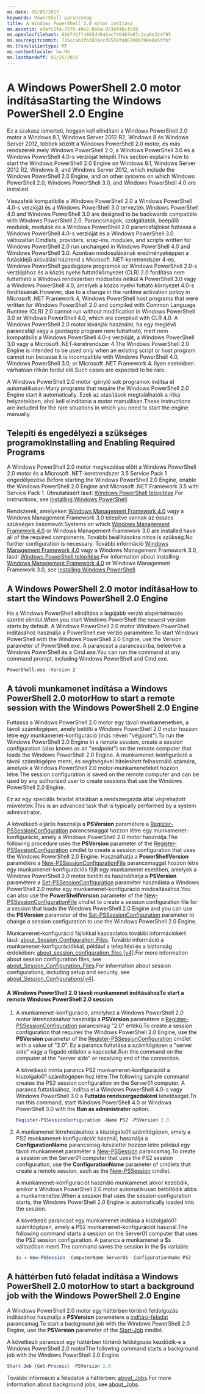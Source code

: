 ```yaml
---
ms.date: 06/05/2017
keywords: PowerShell parancsmag
title: A Windows PowerShell 2.0 motor indítása
ms.assetid: edafc2fa-7576-49c2-bbba-9336f4bcfc28
ms.openlocfilehash: 618745ff4865dd046acf46487e87c3ca0e324f95
ms.sourcegitcommit: 735ccab3fb3834ccd8559fab6700b798e8e5ffbf
ms.translationtype: MT
ms.contentlocale: hu-HU
ms.lasthandoff: 05/25/2018
---
```

# <a name="starting-the-windows-powershell-20-engine"></a><span data-ttu-id="a7c87-103">A Windows PowerShell 2.0 motor indítása</span><span class="sxs-lookup"><span data-stu-id="a7c87-103">Starting the Windows PowerShell 2.0 Engine</span></span>

<span data-ttu-id="a7c87-104">Ez a szakasz ismerteti, hogyan kell elindítani a Windows PowerShell 2.0 motor a Windows 8.1, Windows Server 2012 R2, Windows 8 és Windows Server 2012, többek között a Windows PowerShell 2.0 motor, és más rendszerek mely Windows PowerShell 2.0, a Windows PowerShell 3.0 és a Windows PowerShell 4.0-s verzióját telepíti.</span><span class="sxs-lookup"><span data-stu-id="a7c87-104">This section explains how to start the Windows PowerShell 2.0 Engine on Windows 8.1, Windows Server 2012 R2, Windows 8, and Windows Server 2012, which include the Windows PowerShell 2.0 Engine, and on other systems on which Windows PowerShell 2.0, Windows PowerShell 3.0, and Windows PowerShell 4.0 are installed.</span></span>

<span data-ttu-id="a7c87-105">Visszafelé kompatibilis a Windows PowerShell 2.0 a Windows PowerShell 4.0-s verzióját és a Windows PowerShell 3.0 tervezték.</span><span class="sxs-lookup"><span data-stu-id="a7c87-105">Windows PowerShell 4.0 and Windows PowerShell 3.0 are designed to be backwards compatible with Windows PowerShell 2.0.</span></span> <span data-ttu-id="a7c87-106">Parancsmagok, szolgáltatók, beépülő modulok, modulok és a Windows PowerShell 2.0 parancsfájlokat futtassa a Windows PowerShell 4.0-s verzióját és a Windows PowerShell 3.0 változatlan.</span><span class="sxs-lookup"><span data-stu-id="a7c87-106">Cmdlets, providers, snap-ins, modules, and scripts written for Windows PowerShell 2.0 run unchanged in Windows PowerShell 4.0 and Windows PowerShell 3.0.</span></span> <span data-ttu-id="a7c87-107">Azonban módosulásának eredményeképpen a futásidejű aktiválási házirend a Microsoft .NET-keretrendszer 4-es, Windows PowerShell gazdagépre programok az Windows PowerShell 2.0-s verziójához és a közös nyelvi futtatókörnyezet (CLR) 2.0 fordítása nem futtatható a Windows rendszerben módosítás nélkül A PowerShell 3.0 vagy a Windows PowerShell 4.0, amelyek a közös nyelvi futtató környezet 4.0-s fordításának.</span><span class="sxs-lookup"><span data-stu-id="a7c87-107">However, due to a change in the runtime activation policy in Microsoft .NET Framework 4, Windows PowerShell host programs that were written for Windows PowerShell 2.0 and compiled with Common Language Runtime (CLR) 2.0 cannot run without modification in Windows PowerShell 3.0 or Windows PowerShell 4.0, which are compiled with CLR 4.0.</span></span> <span data-ttu-id="a7c87-108">A Windows PowerShell 2.0 motor kívánják használni, ha egy meglévő parancsfájl vagy a gazdagép program nem futtatható, mert nem kompatibilis a Windows PowerShell 4.0-s verzióját, a Windows PowerShell 3.0 vagy a Microsoft .NET-keretrendszer 4.</span><span class="sxs-lookup"><span data-stu-id="a7c87-108">The Windows PowerShell 2.0 Engine is intended to be used only when an existing script or host program cannot run because it is incompatible with Windows PowerShell 4.0, Windows PowerShell 3.0, or Microsoft .NET Framework 4.</span></span> <span data-ttu-id="a7c87-109">Ilyen esetekben várhatóan ritkán fordul elő.</span><span class="sxs-lookup"><span data-stu-id="a7c87-109">Such cases are expected to be rare.</span></span>

<span data-ttu-id="a7c87-110">A Windows PowerShell 2.0 motor igénylő sok programok indítsa el automatikusan.</span><span class="sxs-lookup"><span data-stu-id="a7c87-110">Many programs that require the Windows PowerShell 2.0 Engine start it automatically.</span></span> <span data-ttu-id="a7c87-111">Ezek az utasítások megtalálhatók a ritka helyzetekben, ahol kell elindítania a motor manuálisan.</span><span class="sxs-lookup"><span data-stu-id="a7c87-111">These instructions are included for the rare situations in which you need to start the engine manually.</span></span>

## <a name="installing-and-enabling-required-programs"></a><span data-ttu-id="a7c87-112">Telepíti és engedélyezi a szükséges programok</span><span class="sxs-lookup"><span data-stu-id="a7c87-112">Installing and Enabling Required Programs</span></span>

<span data-ttu-id="a7c87-113">A Windows PowerShell 2.0 motor megkezdése előtt a Windows PowerShell 2.0 motor és a Microsoft .NET-keretrendszer 3.5 Service Pack 1 engedélyezése.</span><span class="sxs-lookup"><span data-stu-id="a7c87-113">Before starting the Windows PowerShell 2.0 Engine, enable the Windows PowerShell 2.0 Engine and Microsoft .NET Framework 3.5 with Service Pack 1.</span></span> <span data-ttu-id="a7c87-114">Útmutatásért lásd: [Windows PowerShell telepítése](Installing-Windows-PowerShell.md).</span><span class="sxs-lookup"><span data-stu-id="a7c87-114">For instructions, see [Installing Windows PowerShell](Installing-Windows-PowerShell.md).</span></span>

<span data-ttu-id="a7c87-115">Rendszerek, amelyeken [Windows Management Framework 4.0](http://go.microsoft.com/fwlink/?LinkID=293881) vagy a Windows Management Framework 3.0 telepítve vannak az összes szükséges összetevőt.</span><span class="sxs-lookup"><span data-stu-id="a7c87-115">Systems on which [Windows Management Framework 4.0](http://go.microsoft.com/fwlink/?LinkID=293881) or Windows Management Framework 3.0 are installed have all of the required components.</span></span> <span data-ttu-id="a7c87-116">További beállításokra nincs is szükség.</span><span class="sxs-lookup"><span data-stu-id="a7c87-116">No further configuration is necessary.</span></span> <span data-ttu-id="a7c87-117">További információ [Windows Management Framework 4.0](http://go.microsoft.com/fwlink/?LinkID=293881) vagy a Windows Management Framework 3.0, lásd: [Windows PowerShell telepítése](Installing-Windows-PowerShell.md).</span><span class="sxs-lookup"><span data-stu-id="a7c87-117">For information about installing [Windows Management Framework 4.0](http://go.microsoft.com/fwlink/?LinkID=293881) or Windows Management Framework 3.0, see [Installing Windows PowerShell](Installing-Windows-PowerShell.md).</span></span>

## <a name="how-to-start-the-windows-powershell-20-engine"></a><span data-ttu-id="a7c87-118">A Windows PowerShell 2.0 motor indítása</span><span class="sxs-lookup"><span data-stu-id="a7c87-118">How to start the Windows PowerShell 2.0 Engine</span></span>

<span data-ttu-id="a7c87-119">Ha a Windows PowerShell elindítása a legújabb verzió alapértelmezés szerint elindul.</span><span class="sxs-lookup"><span data-stu-id="a7c87-119">When you start Windows PowerShell the newest version starts by default.</span></span> <span data-ttu-id="a7c87-120">A Windows PowerShell 2.0 motor Windows PowerShell indításához használja a PowerShell.exe verzió paramétere.</span><span class="sxs-lookup"><span data-stu-id="a7c87-120">To start Windows PowerShell with the Windows PowerShell 2.0 Engine, use the Version parameter of PowerShell.exe.</span></span> <span data-ttu-id="a7c87-121">A parancsot a parancssorba, beleértve a Windows PowerShell és a Cmd.exe.</span><span class="sxs-lookup"><span data-stu-id="a7c87-121">You can run the command at any command prompt, including Windows PowerShell and Cmd.exe.</span></span>

```
PowerShell.exe -Version 2
```

## <a name="how-to-start-a-remote-session-with-the-windows-powershell-20-engine"></a><span data-ttu-id="a7c87-122">A távoli munkamenet indítása a Windows PowerShell 2.0 motor</span><span class="sxs-lookup"><span data-stu-id="a7c87-122">How to start a remote session with the Windows PowerShell 2.0 Engine</span></span>

<span data-ttu-id="a7c87-123">Futtassa a Windows PowerShell 2.0 motor egy távoli munkamenetben, a távoli számítógépen, amely betölti a Windows PowerShell 2.0 motor hozzon létre egy munkamenet-konfiguráció (más néven "végpont").</span><span class="sxs-lookup"><span data-stu-id="a7c87-123">To run the Windows PowerShell 2.0 Engine in a remote session, create a session configuration (also known as an "endpoint") on the remote computer that loads the Windows PowerShell 2.0 Engine.</span></span> <span data-ttu-id="a7c87-124">A munkamenet-konfiguráció a távoli számítógépre menti, és segítségével hitelesített felhasználó számára, amelyek a Windows PowerShell 2.0 motor-munkameneteket hozzon létre.</span><span class="sxs-lookup"><span data-stu-id="a7c87-124">The session configuration is saved on the remote computer and can be used by any authorized user to create sessions that use the Windows PowerShell 2.0 Engine.</span></span>

<span data-ttu-id="a7c87-125">Ez az egy speciális feladat általában a rendszergazda által végrehajtott műveletek.</span><span class="sxs-lookup"><span data-stu-id="a7c87-125">This is an advanced task that is typically performed by a system administrator.</span></span>

<span data-ttu-id="a7c87-126">A következő eljárás használja a **PSVersion** paramétere a [Register-PSSessionConfiguration](https://technet.microsoft.com/library/e9152ae2-bd6d-4056-9bc7-dc1893aa29ea) parancsmaggal hozzon létre egy munkamenet-konfiguráció, amely a Windows PowerShell 2.0 motor használja.</span><span class="sxs-lookup"><span data-stu-id="a7c87-126">The following procedure uses the **PSVersion** parameter of the [Register-PSSessionConfiguration](https://technet.microsoft.com/library/e9152ae2-bd6d-4056-9bc7-dc1893aa29ea) cmdlet to create a session configuration that uses the Windows PowerShell 2.0 Engine.</span></span> <span data-ttu-id="a7c87-127">Használhatja a **PowerShellVersion** paramétere a [New-PSSessionConfigurationFile](https://technet.microsoft.com/library/5f3e3633-6e90-479c-aea9-ba45a1954866) parancsmaggal hozzon létre egy munkamenet-konfigurációs fájlt egy munkamenet esetében, amelyek a Windows PowerShell 2.0 motor betölti és használhatja a **PSVersion** paramétere a [Set-PSSessionConfiguration](https://technet.microsoft.com/library/b21fbad3-1759-4260-b206-dcb8431cd6ea) paraméter használata a Windows PowerShell 2.0 motor egy munkamenet-konfiguráció módosításához.</span><span class="sxs-lookup"><span data-stu-id="a7c87-127">You can also use the **PowerShellVersion** parameter of the [New-PSSessionConfigurationFile](https://technet.microsoft.com/library/5f3e3633-6e90-479c-aea9-ba45a1954866) cmdlet to create a session configuration file for a session that loads the Windows PowerShell 2.0 Engine and you can use the **PSVersion** parameter of the [Set-PSSessionConfiguration](https://technet.microsoft.com/library/b21fbad3-1759-4260-b206-dcb8431cd6ea) parameter to change a session configuration to use the Windows PowerShell 2.0 Engine.</span></span>

<span data-ttu-id="a7c87-128">Munkamenet-konfiguráció fájlokkal kapcsolatos további információkért lásd: [about_Session_Configuration_Files](https://technet.microsoft.com/library/c7217447-1ebf-477b-a8ef-4dbe9a1473b8). További információ a munkamenet-konfigurációkkal, például a telepítési és a biztonság érdekében: [about_session_configuration_files [v4]](https://technet.microsoft.com/library/a2fbe12a-350c-4d04-be50-24102824e3ab).</span><span class="sxs-lookup"><span data-stu-id="a7c87-128">For more information about session configuration files, see [about_Session_Configuration_Files](https://technet.microsoft.com/library/c7217447-1ebf-477b-a8ef-4dbe9a1473b8).For information about session configurations, including setup and security, see [about_Session_Configurations[v4]](https://technet.microsoft.com/library/a2fbe12a-350c-4d04-be50-24102824e3ab).</span></span>

#### <a name="to-start-a-remote-windows-powershell-20-session"></a><span data-ttu-id="a7c87-129">A Windows PowerShell 2.0 távoli munkamenet indításához</span><span class="sxs-lookup"><span data-stu-id="a7c87-129">To start a remote Windows PowerShell 2.0 session</span></span>

1. <span data-ttu-id="a7c87-130">A munkamenet-konfiguráció, amelyhez a Windows PowerShell 2.0 motor létrehozásához használja a **PSVersion** paramétere a [Register-PSSessionConfiguration](https://technet.microsoft.com/library/e9152ae2-bd6d-4056-9bc7-dc1893aa29ea) parancsmag "2.0" értékű.</span><span class="sxs-lookup"><span data-stu-id="a7c87-130">To create a session configuration that requires the Windows PowerShell 2.0 Engine, use the **PSVersion** parameter of the [Register-PSSessionConfiguration](https://technet.microsoft.com/library/e9152ae2-bd6d-4056-9bc7-dc1893aa29ea) cmdlet with a value of "2.0".</span></span> <span data-ttu-id="a7c87-131">Ez a parancs futtatása a számítógépen a "server side" vagy a fogadó oldalon a kapcsolat.</span><span class="sxs-lookup"><span data-stu-id="a7c87-131">Run this command on the computer at the "server side" or receiving end of the connection.</span></span>

   <span data-ttu-id="a7c87-132">A következő minta parancs PS2 munkamenet-konfigurációt a kiszolgalo01 számítógépen hoz létre.</span><span class="sxs-lookup"><span data-stu-id="a7c87-132">The following sample command creates the PS2 session configuration on the Server01 computer.</span></span> <span data-ttu-id="a7c87-133">A parancs futtatásához, indítsa el a Windows PowerShell 4.0-s vagy Windows PowerShell 3.0 a **Futtatás rendszergazdaként** lehetőséget.</span><span class="sxs-lookup"><span data-stu-id="a7c87-133">To run this command, start Windows PowerShell 4.0 or Windows PowerShell 3.0 with the **Run as administrator** option.</span></span>

   ```powershell
   Register-PSSessionConfiguration -Name PS2 -PSVersion 2.0
   ```

2. <span data-ttu-id="a7c87-134">A munkamenet létrehozásához a kiszolgalo01 számítógépen, amely a PS2 munkamenet-konfigurációt használ, használja a **ConfigurationName** parancsmag-készlettel hozzon létre például egy távoli munkamenet paraméter a [New-PSSession](https://technet.microsoft.com/library/76f6628c-054c-4eda-ba7a-a6f28daaa26f) parancsmag.</span><span class="sxs-lookup"><span data-stu-id="a7c87-134">To create a session on the Server01 computer that uses the PS2 session configuration, use the **ConfigurationName** parameter of cmdlets that create a remote session, such as the [New-PSSession](https://technet.microsoft.com/library/76f6628c-054c-4eda-ba7a-a6f28daaa26f) cmdlet.</span></span>

   <span data-ttu-id="a7c87-135">A munkamenet-konfigurációt használó munkamenet akkor kezdődik, amikor a Windows PowerShell 2.0 motor automatikusan betöltődik abba a munkamenetbe.</span><span class="sxs-lookup"><span data-stu-id="a7c87-135">When a session that uses the session configuration starts, the Windows PowerShell 2.0 Engine is automatically loaded into the session.</span></span>

   <span data-ttu-id="a7c87-136">A következő parancsot egy munkamenet indítása a kiszolgalo01 számítógépen, amely a PS2 munkamenet-konfigurációt használ.</span><span class="sxs-lookup"><span data-stu-id="a7c87-136">The following command starts a session on the Server01 computer that uses the PS2 session configuration.</span></span> <span data-ttu-id="a7c87-137">A parancs a munkamenet a $s változóban menti.</span><span class="sxs-lookup"><span data-stu-id="a7c87-137">The command saves the session in the $s variable.</span></span>

   ```powershell
   $s = New-PSSession -ComputerName Server01 -ConfigurationName PS2
   ```

## <a name="how-to-start-a-background-job-with-the-windows-powershell-20-engine"></a><span data-ttu-id="a7c87-138">A háttérben futó feladat indítása a Windows PowerShell 2.0 motor</span><span class="sxs-lookup"><span data-stu-id="a7c87-138">How to start a background job with the Windows PowerShell 2.0 Engine</span></span>

<span data-ttu-id="a7c87-139">A Windows PowerShell 2.0 motor egy háttérben történő feldolgozás indításához használja a **PSVersion** paramétere a [indítási-feladat](https://technet.microsoft.com/library/2bc04935-0deb-4ec0-b856-d7290cca6442) parancsmag.</span><span class="sxs-lookup"><span data-stu-id="a7c87-139">To start a background job with the Windows PowerShell 2.0 Engine, use the **PSVersion** parameter of the [Start-Job](https://technet.microsoft.com/library/2bc04935-0deb-4ec0-b856-d7290cca6442) cmdlet.</span></span>

<span data-ttu-id="a7c87-140">A következő parancsot egy háttérben történő feldolgozás kezdődik-e a Windows PowerShell 2.0 motor</span><span class="sxs-lookup"><span data-stu-id="a7c87-140">The following command starts a background job with the Windows PowerShell 2.0 Engine</span></span>

```powershell
Start-Job {Get-Process} -PSVersion 2.0
```

<span data-ttu-id="a7c87-141">További információ a feladatok a háttérben: [about_Jobs](/powershell/module/microsoft.powershell.core/about/about_jobs).</span><span class="sxs-lookup"><span data-stu-id="a7c87-141">For more information about background jobs, see [about_Jobs](/powershell/module/microsoft.powershell.core/about/about_jobs).</span></span>